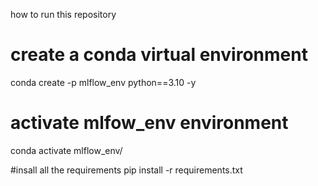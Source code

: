 how to run this repository 

# create a conda virtual environment 
conda create -p mlflow_env python==3.10 -y

# activate mlfow_env environment
conda activate mlflow_env/

#insall all the requirements 
pip install -r requirements.txt

